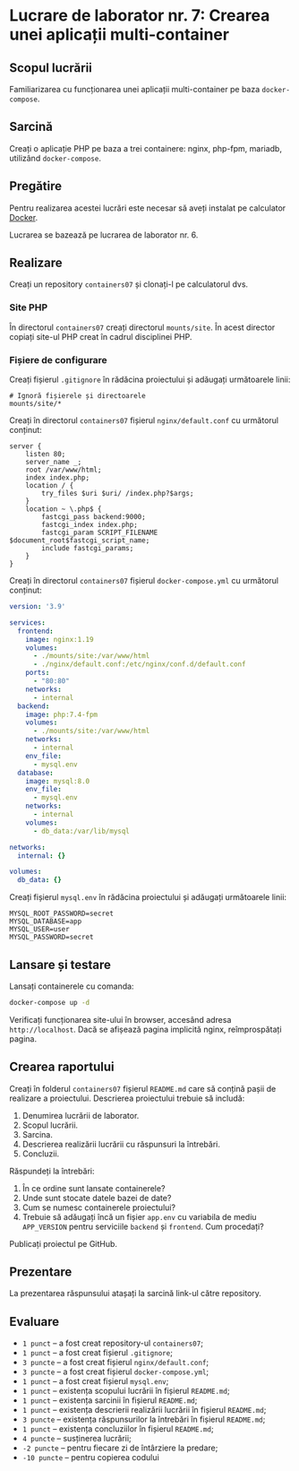 # Lucrare de laborator nr. 7: Crearea unei aplicații multi-container

## Scopul lucrării

Familiarizarea cu funcționarea unei aplicații multi-container pe baza `docker-compose`.

## Sarcină

Creați o aplicație PHP pe baza a trei containere: nginx, php-fpm, mariadb, utilizând `docker-compose`.

## Pregătire

Pentru realizarea acestei lucrări este necesar să aveți instalat pe calculator [Docker](https://www.docker.com/).

Lucrarea se bazează pe lucrarea de laborator nr. 6.

## Realizare

Creați un repository `containers07` și clonați-l pe calculatorul dvs.

### Site PHP

În directorul `containers07` creați directorul `mounts/site`. În acest director copiați site-ul PHP creat în cadrul disciplinei PHP.

### Fișiere de configurare

Creați fișierul `.gitignore` în rădăcina proiectului și adăugați următoarele linii:

```gitignore
# Ignoră fișierele și directoarele
mounts/site/*
```

Creați în directorul `containers07` fișierul `nginx/default.conf` cu următorul conținut:

```nginx
server {
    listen 80;
    server_name _;
    root /var/www/html;
    index index.php;
    location / {
        try_files $uri $uri/ /index.php?$args;
    }
    location ~ \.php$ {
        fastcgi_pass backend:9000;
        fastcgi_index index.php;
        fastcgi_param SCRIPT_FILENAME $document_root$fastcgi_script_name;
        include fastcgi_params;
    }
}
```

Creați în directorul `containers07` fișierul `docker-compose.yml` cu următorul conținut:

```yaml
version: '3.9'

services:
  frontend:
    image: nginx:1.19
    volumes:
      - ./mounts/site:/var/www/html
      - ./nginx/default.conf:/etc/nginx/conf.d/default.conf
    ports:
      - "80:80"
    networks:
      - internal
  backend:
    image: php:7.4-fpm
    volumes:
      - ./mounts/site:/var/www/html
    networks:
      - internal
    env_file:
      - mysql.env
  database:
    image: mysql:8.0
    env_file:
      - mysql.env
    networks:
      - internal
    volumes:
      - db_data:/var/lib/mysql

networks:
  internal: {}

volumes:
  db_data: {}
```

Creați fișierul `mysql.env` în rădăcina proiectului și adăugați următoarele linii:

```env
MYSQL_ROOT_PASSWORD=secret
MYSQL_DATABASE=app
MYSQL_USER=user
MYSQL_PASSWORD=secret
```

## Lansare și testare

Lansați containerele cu comanda:

```bash
docker-compose up -d
```

Verificați funcționarea site-ului în browser, accesând adresa `http://localhost`. Dacă se afișează pagina implicită nginx, reîmprospătați pagina.

## Crearea raportului

Creați în folderul `containers07` fișierul `README.md` care să conțină pașii de realizare a proiectului. Descrierea proiectului trebuie să includă:

1. Denumirea lucrării de laborator.
2. Scopul lucrării.
3. Sarcina.
4. Descrierea realizării lucrării cu răspunsuri la întrebări.
5. Concluzii.

Răspundeți la întrebări:

1. În ce ordine sunt lansate containerele?
2. Unde sunt stocate datele bazei de date?
3. Cum se numesc containerele proiectului?
4. Trebuie să adăugați încă un fișier `app.env` cu variabila de mediu `APP_VERSION` pentru serviciile `backend` și `frontend`. Cum procedați?

Publicați proiectul pe GitHub.

## Prezentare

La prezentarea răspunsului atașați la sarcină link-ul către repository.

## Evaluare

- `1 punct` – a fost creat repository-ul `containers07`;
- `1 punct` – a fost creat fișierul `.gitignore`;
- `3 puncte` – a fost creat fișierul `nginx/default.conf`;
- `3 puncte` – a fost creat fișierul `docker-compose.yml`;
- `1 punct` – a fost creat fișierul `mysql.env`;
- `1 punct` – existența scopului lucrării în fișierul `README.md`;
- `1 punct` – existența sarcinii în fișierul `README.md`;
- `1 punct` – existența descrierii realizării lucrării în fișierul `README.md`;
- `3 puncte` – existența răspunsurilor la întrebări în fișierul `README.md`;
- `1 punct` – existența concluziilor în fișierul `README.md`;
- `4 puncte` – susținerea lucrării;
- `-2 puncte` – pentru fiecare zi de întârziere la predare;
- `-10 puncte` – pentru copierea codului
